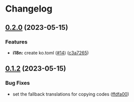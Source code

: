 # Changelog

## [0.2.0](https://github.com/hugomods/code-block-panel/compare/v0.1.2...v0.2.0) (2023-05-15)


### Features

* **i18n:** create ko.toml ([#14](https://github.com/hugomods/code-block-panel/issues/14)) ([c3a7265](https://github.com/hugomods/code-block-panel/commit/c3a7265dfaca0c9bda65a6089a004c98e5bde329))

## [0.1.2](https://github.com/hugomods/code-block-panel/compare/v0.1.1...v0.1.2) (2023-05-15)


### Bug Fixes

* set the fallback translations for copying codes ([ffdfa00](https://github.com/hugomods/code-block-panel/commit/ffdfa00b231b49fcf7084c2d0d81c18e0dadb965))
